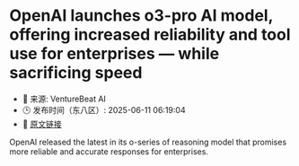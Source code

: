 # OpenAI launches o3-pro AI model, offering increased reliability and tool use for enterprises — while sacrificing speed
- 📅 来源: VentureBeat AI
- 🕒 发布时间（东八区）: 2025-06-11 06:19:04
- 🔗 [原文链接](https://venturebeat.com/ai/openai-launches-o3-pro-ai-model-offering-increased-reliability-and-tool-use-for-enterprises-while-sacrificing-speed/)

OpenAI released the latest in its o-series of reasoning model that promises more reliable and accurate responses for enterprises.